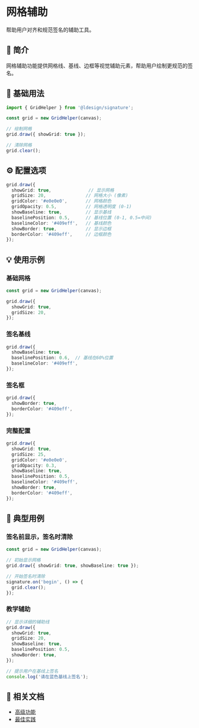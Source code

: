 # 网格辅助

帮助用户对齐和规范签名的辅助工具。

## 📐 简介

网格辅助功能提供网格线、基线、边框等视觉辅助元素，帮助用户绘制更规范的签名。

## 🚀 基础用法

```typescript
import { GridHelper } from '@ldesign/signature';

const grid = new GridHelper(canvas);

// 绘制网格
grid.draw({ showGrid: true });

// 清除网格
grid.clear();
```

## ⚙️ 配置选项

```typescript
grid.draw({
  showGrid: true,              // 显示网格
  gridSize: 20,               // 网格大小 (像素)
  gridColor: '#e0e0e0',       // 网格颜色
  gridOpacity: 0.5,           // 网格透明度 (0-1)
  showBaseline: true,         // 显示基线
  baselinePosition: 0.5,      // 基线位置 (0-1, 0.5=中间)
  baselineColor: '#409eff',   // 基线颜色
  showBorder: true,           // 显示边框
  borderColor: '#409eff',     // 边框颜色
});
```

## 💡 使用示例

### 基础网格

```typescript
const grid = new GridHelper(canvas);

grid.draw({
  showGrid: true,
  gridSize: 20,
});
```

### 签名基线

```typescript
grid.draw({
  showBaseline: true,
  baselinePosition: 0.6,  // 基线在60%位置
  baselineColor: '#409eff',
});
```

### 签名框

```typescript
grid.draw({
  showBorder: true,
  borderColor: '#409eff',
});
```

### 完整配置

```typescript
grid.draw({
  showGrid: true,
  gridSize: 25,
  gridColor: '#e0e0e0',
  gridOpacity: 0.3,
  showBaseline: true,
  baselinePosition: 0.5,
  baselineColor: '#409eff',
  showBorder: true,
  borderColor: '#409eff',
});
```

## 🎯 典型用例

### 签名前显示，签名时清除

```typescript
const grid = new GridHelper(canvas);

// 初始显示网格
grid.draw({ showGrid: true, showBaseline: true });

// 开始签名时清除
signature.on('begin', () => {
  grid.clear();
});
```

### 教学辅助

```typescript
// 显示详细的辅助线
grid.draw({
  showGrid: true,
  gridSize: 20,
  showBaseline: true,
  baselinePosition: 0.5,
  showBorder: true,
});

// 提示用户在基线上签名
console.log('请在蓝色基线上签名');
```

## 🔗 相关文档

- [高级功能](/guide/advanced-features)
- [最佳实践](/guide/best-practices)


